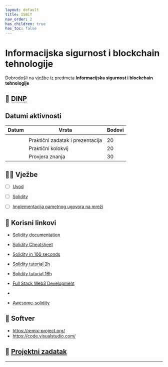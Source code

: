 ```yaml
---
layout: default
title: ISBiT
nav_order: 2
has_children: true
has_toc: false
---
```


# Informacijska sigurnost i blockchain tehnologije 

Dobrodošli na vježbe iz predmeta **Informacijska sigurnost i blockchain tehnologije**

## 📅 [DINP](https://www.inf.uniri.hr/images/nastava/izvedbeni/2022_2023/DS/1_godina/DINP_ISBT_2022_2023.pdf)

## Datumi aktivnosti

| Datum | Vrsta | Bodovi |
| ----- | ----- | --------|
|       |       |          | 
|       | Praktični zadatak i prezentacija | 20 |
|       | Praktični kolokvij | 20 |    
|       | Provjera znanja    | 30    | 

## 👨‍💻 Vježbe

- [ ] [Uvod](../isbit-uvod)
- [ ] [Solidity](../solidity)
- [ ] [Implementacija pametnog ugovora na mreži ](../pametni-ugovori)


## 🔗 Korisni linkovi  

- [Solidity documentation](https://docs.soliditylang.org/en/latest/)
- [Solidity Cheatsheet](https://docs.soliditylang.org/en/latest/cheatsheet.html)

- [Solidity in 100 seconds](https://www.youtube.com/watch?v=kdvVwGrV7ec)
- [Solidity tutorial 2h](https://www.youtube.com/watch?v=ipwxYa-F1uY&t=262s)
- [Solidity tutorial 16h](https://www.youtube.com/watch?v=M576WGiDBdQ&t=7843s)
- [Full Stack Web3 Development](https://www.youtube.com/watch?v=gyMwXuJrbJQ)

- [](https://ethereum.org/en/developers/tutorials/)

- [Awesome-solidity]( https://github.com/bkrem/awesome-solidity)


## 🧰 Softver

- https://remix-project.org/
- https://code.visualstudio.com/


## 🚀 [Projektni zadatak](./isbit-projektni)

---